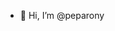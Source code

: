 - 👋 Hi, I’m @peparony
<!---

//- 👀 I’m interested in ...
//- 🌱 I’m currently learning ...
//- 💞️ I’m looking to collaborate on ...
//- 📫 How to reach me ...
//- 😄 Pronouns: ...are 
//- ⚡ Fun fact: ...

peparony/peparony is a ✨ special ✨ repository because its `README.md` (this file) appears on your GitHub profile.
You can click the Preview link to take a look at your changes.
--->
